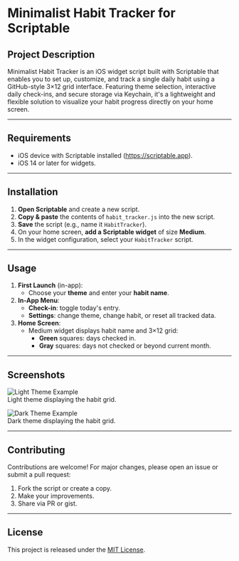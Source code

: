 # Minimalist Habit Tracker for Scriptable

## Project Description

Minimalist Habit Tracker is an iOS widget script built with Scriptable that enables you to set up, customize, and track a single daily habit using a GitHub-style 3×12 grid interface. Featuring theme selection, interactive daily check-ins, and secure storage via Keychain, it's a lightweight and flexible solution to visualize your habit progress directly on your home screen.

---

## Requirements

- iOS device with Scriptable installed (https://scriptable.app).
- iOS 14 or later for widgets.

---

## Installation

1. **Open Scriptable** and create a new script.
2. **Copy & paste** the contents of `habit_tracker.js` into the new script.
3. **Save** the script (e.g., name it `HabitTracker`).
4. On your home screen, **add a Scriptable widget** of size **Medium**.
5. In the widget configuration, select your `HabitTracker` script.

---

## Usage

1. **First Launch** (in-app):
   - Choose your **theme** and enter your **habit name**.
2. **In-App Menu**:
   - **Check-in**: toggle today's entry.
   - **Settings**: change theme, change habit, or reset all tracked data.
3. **Home Screen**:
   - Medium widget displays habit name and 3×12 grid:
     - **Green** squares: days checked in.
     - **Gray** squares: days not checked or beyond current month.

---

## Screenshots

![Light Theme Example](path/to/light-theme.png)  
Light theme displaying the habit grid.

![Dark Theme Example](path/to/dark-theme.png)  
Dark theme displaying the habit grid.

---

## Contributing

Contributions are welcome! For major changes, please open an issue or submit a pull request:

1. Fork the script or create a copy.
2. Make your improvements.
3. Share via PR or gist.

---

## License

This project is released under the [MIT License](LICENSE).
